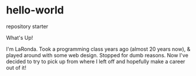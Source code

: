 # hello-world
repository starter

What's Up!

I'm LaRonda.  Took a programming class years ago (almost 20 years now), & played around with some web design.  Stopped for dumb reasons.
Now I've decided to try to pick up from where I left off and hopefully make a career out of it!
